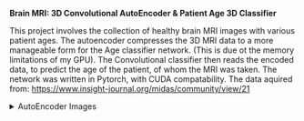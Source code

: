 **Brain MRI: 3D Convolutional AutoEncoder & Patient Age 3D Classifier** 

This project involves the collection of healthy brain MRI images with various patient ages. The autoencoder compresses the 3D MRI data to a more manageable form for the Age classifier network. (This is due ot the memory limitations of my GPU). The Convolutional classifier then reads the encoded data, to predict the age of the patient, of whom the MRI was taken. The network was written in Pytorch, with CUDA compatability. The data aquired from: https://www.insight-journal.org/midas/community/view/21

<details>
  <summary>AutoEncoder Images</summary>
  
  ![AutoEncoder Training Details](https://github.com/FDSchaefer/public/blob/master/Deep%20Learning/BRAIN%20MRI/README/LossCurves.jpeg)
  
  ![Decoded Images MSE](https://github.com/FDSchaefer/public/blob/master/Deep%20Learning/BRAIN%20MRI/README/MSEperImage.jpeg)
  
  ![Image Comparison](https://github.com/FDSchaefer/public/blob/master/Deep%20Learning/BRAIN%20MRI/README/gif2.gif)
  
</details>  
